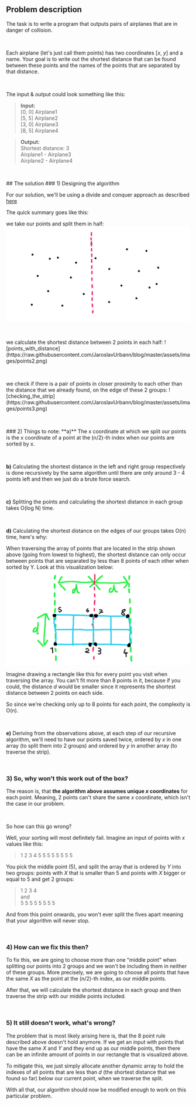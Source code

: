 ## Problem description
The task is to write a program that outputs pairs of airplanes that are in danger of collision.
<p>&nbsp;</p>

Each airplane (let's just call them points) has two coordinates [_x_, _y_] and a name. Your goal is to write out the shortest distance that can be found between these points and the names of the points that are separated by that distance.
<p>&nbsp;</p>

The input & output could look something like this:
 >**Input:**  
 >[0, 0] Airplane1  
 >[5, 5] Airplane2  
 >[3, 0] Airplane3  
 >[8, 5] Airplane4  
 
 >**Output:**  
 >Shortest distance: 3  
 >Airplane1 - Airplane3  
 >Airplane2 - Airplane4  

<p>&nbsp;</p>
## The solution
### 1) Designing the algorithm

For our solution, we'll be using a divide and conquer approach as described [here](https://en.wikipedia.org/wiki/Closest_pair_of_points_problem)

The quick summary goes like this:

we take our points and split them in half:
![points_divided_in_half](https://raw.githubusercontent.com/JaroslavUrbann/blog/master/assets/images/points1.png)
<p>&nbsp;</p>
we calculate the shortest distance between 2 points in each half:
![points_with_distance](https://raw.githubusercontent.com/JaroslavUrbann/blog/master/assets/images/points2.png)
<p>&nbsp;</p>
we check if there is a pair of points in closer proximity to each other than the distance that we already found, on the edge of these 2 groups:
![checking_the_strip](https://raw.githubusercontent.com/JaroslavUrbann/blog/master/assets/images/points3.png)
<p>&nbsp;</p>
### 2) Things to note:
**a)** The x coordinate at which we split our points is the x coordinate of a point at the (n/2)-th index when our points are sorted by x.
<p>&nbsp;</p>

**b)** Calculating the shortest distance in the left and right group respectively is done recursively by the same algorithm until there are only around 3 - 4 points left and then we just do a brute force search.
<p>&nbsp;</p>

**c)** Splitting the points and calculating the shortest distance in each group takes O(log N) time.
<p>&nbsp;</p>

**d)** Calculating the shortest distance on the edges of our groups takes O(n) time, here's why:

When traversing the array of points that are located in the strip shown above (going from lowest to highest), the shortest distance can only occur between points that are separated by less than 8 points of each other when sorted by Y. Look at this visualization below:
![strip_zoomed_in](https://raw.githubusercontent.com/JaroslavUrbann/blog/master/assets/images/points4.png)

Imagine drawing a rectangle like this for every point you visit when traversing the array. You can't fit more than 8 points in it, because if you could, the distance *d* would be smaller since it represents the shortest distance between 2 points on each side.

So since we're checking only up to 8 points for each point, the complexity is O(n).
<p>&nbsp;</p>

**e)** Deriving from the observations above, at each step of our recursive algorithm, we'll need to have our points saved twice,  ordered by *x* in one array (to split them into 2 groups) and ordered by *y* in another array (to traverse the strip).
<p>&nbsp;</p>

### 3) So, why won't this work out of the box?
The reason is, that **the algorithm above assumes unique *x* coordinates** for each point. Meaning,  2 points can't share the same *x* coordinate, which isn't the case in our problem.
<p>&nbsp;</p>

So how can this go wrong?

Well, your sorting will most definitely fail. Imagine an input of points with *x* values like this:

>1 2 3 4 5 5 5 5 5 5 5 5

You pick the middle point (5), and split the array that is ordered by *Y* into two groups: points with *X* that is smaller than 5 and points with *X* bigger or equal to 5 and get 2 groups:

>1 2 3 4  
>and  
>5 5 5 5 5 5 5 5  

And from this point onwards, you won't ever split the fives apart meaning that your algorithm will never stop.
<p>&nbsp;</p>

### 4) How can we fix this then?

To fix this, we are going to choose more than one "middle point" when splitting our points into 2 groups and we won't be including them in neither of these groups. More precisely, we are going to choose all points that have the same *X*  as the point at the  (n/2)-th index, as our middle points.

After that, we will calculate the shortest distance in each group and then traverse the strip with our middle points included.
<p>&nbsp;</p>

### 5) It still doesn't work, what's wrong?

The problem that is most likely arising here is, that the 8 point rule described above doesn't hold anymore. If we get an input with points that have the same *X* and *Y* and they end up as our middle points, then there can be an infinite amount of points in our rectangle that is visualized above.

To mitigate this, we just simply allocate another dynamic array to hold the indexes of all points that are less than *d* (the shortest distance that we found so far) below our current point, when we traverse the split.

With all that, our algorithm should now be modified enough to work on this particular problem.
